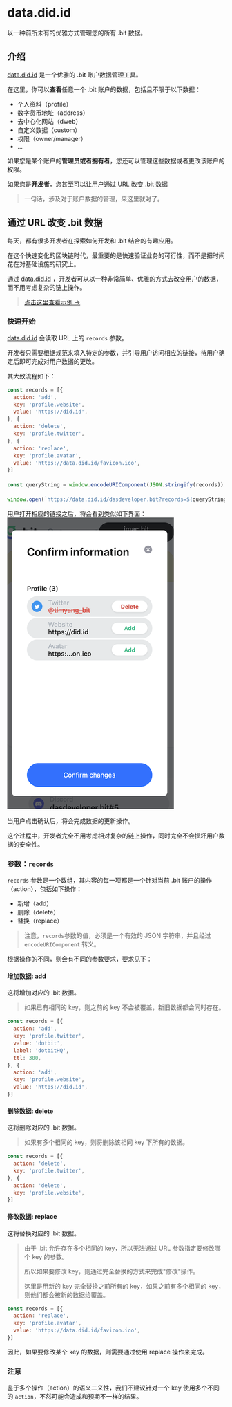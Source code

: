 # data.did.id
以一种前所未有的优雅方式管理您的所有 .bit 数据。

## 介绍
[data.did.id](https://data.did.id) 是一个优雅的 .bit 账户数据管理工具。

在这里，你可以**查看**任意一个 .bit 账户的数据，包括且不限于以下数据：
- 个人资料（profile）
- 数字货币地址（address）
- 去中心化网站（dweb）
- 自定义数据（custom）
- 权限（owner/manager）
- ...

如果您是某个账户的**管理员或者拥有者**，您还可以管理这些数据或者更改该账户的权限。

如果您是**开发者**，您甚至可以让用户[通过 URL 改变 .bit 数据](#通过-url-改变-bit-数据)

> 一句话，涉及对于账户数据的管理，来这里就对了。

## 通过 URL 改变 .bit 数据

每天，都有很多开发者在探索如何开发和 .bit 结合的有趣应用。

在这个快速变化的区块链时代，最重要的是快速验证业务的可行性，而不是把时间花在对基础设施的研究上。

通过 [data.did.id](https://data.did.id) ，开发者可以以一种非常简单、优雅的方式去改变用户的数据，而不用考虑复杂的链上操作。

> [点击这里查看示例 →](https://data.did.id/dasdeveloper.bit?records=%5B%7B%22action%22%3A%22add%22,%22key%22%3A%22profile.website%22,%22value%22%3A%22https%3A%2F%2Fdid.id%22%7D,%7B%22action%22%3A%22delete%22,%22key%22%3A%22profile.twitter%22%7D,%7B%22action%22%3A%22replace%22,%22key%22%3A%22profile.avatar%22,%22value%22%3A%22https%3A%2F%2Fdata.did.id%2Ffavicon.ico%22%7D%5D)

### 快速开始

[data.did.id](https://data.did.id/dasdeveloper.bit) 会读取 URL 上的 `records` 参数。

开发者只需要根据规范来填入特定的参数，并引导用户访问相应的链接，待用户确定后即可完成对用户数据的更改。

其大致流程如下：
```javascript
const records = [{
  action: 'add',
  key: 'profile.website',
  value: 'https://did.id',
}, {
  action: 'delete',
  key: 'profile.twitter',
}, {
  action: 'replace',
  key: 'profile.avatar',
  value: 'https://data.did.id/favicon.ico',
}]

const queryString = window.encodeURIComponent(JSON.stringify(records))

window.open(`https://data.did.id/dasdeveloper.bit?records=${queryString}`)
```
用户打开相应的链接之后，将会看到类似如下界面：
![通过 URL 参数编辑数据](./edit-records-via-query.png)

当用户点击确认后，将会完成数据的更新操作。

这个过程中，开发者完全不用考虑相对复杂的链上操作，同时完全不会损坏用户数据的安全性。

### 参数：`records`
`records` 参数是一个数组，其内容的每一项都是一个针对当前 .bit 账户的操作（action），包括如下操作：
- 新增（add）
- 删除（delete）
- 替换（replace）

> 注意，`records`参数的值，必须是一个有效的 JSON 字符串，并且经过 `encodeURIComponent` 转义。

根据操作的不同，则会有不同的参数要求，要求见下：

#### 增加数据: add
这将增加对应的 .bit 数据。

> 如果已有相同的 key，则之前的 key 不会被覆盖，新旧数据都会同时存在。

```javascript
const records = [{
  action: 'add',
  key: 'profile.twitter',
  value: 'dotbit',
  label: 'dotbitHQ',
  ttl: 300,
}, {
  action: 'add',
  key: 'profile.website',
  value: 'https://did.id',
}]
```

#### 删除数据: delete
这将删除对应的 .bit 数据。

> 如果有多个相同的 key，则将删除该相同 key 下所有的数据。

```javascript
const records = [{
  action: 'delete',
  key: 'profile.twitter',
}, {
  action: 'delete',
  key: 'profile.website',
}]
```

#### 修改数据: replace
这将替换对应的 .bit 数据。

> 由于 .bit 允许存在多个相同的 key，所以无法通过 URL 参数指定要修改哪个 key 的参数。
> 
> 所以如果要修改 key，则通过完全替换的方式来完成"修改"操作。
> 
> 这里是用新的 key 完全替换之前所有的 key，如果之前有多个相同的 key，则他们都会被新的数据给覆盖。

```javascript
const records = [{
  action: 'replace',
  key: 'profile.avatar',
  value: 'https://data.did.id/favicon.ico',
}]
```

因此，如果要修改某个 key 的数据，则需要通过使用 replace 操作来完成。

### 注意
鉴于多个操作（action）的语义二义性，我们不建议针对一个 key 使用多个不同的 `action`，不然可能会造成和预期不一样的结果。